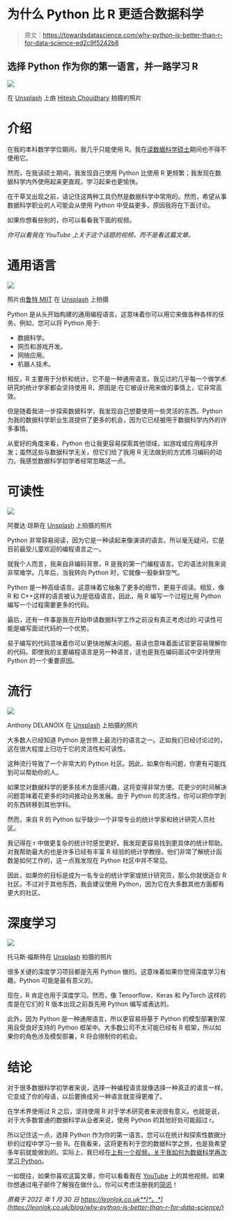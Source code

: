 # 为什么 Python 比 R 更适合数据科学

> 原文：<https://towardsdatascience.com/why-python-is-better-than-r-for-data-science-ed2c9f5242b8>

## 选择 Python 作为你的第一语言，并一路学习 R

![](img/3f0c8ff85be07ded10a93b8f0fddfafd.png)

在 [Unsplash](https://unsplash.com?utm_source=medium&utm_medium=referral) 上由 [Hitesh Choudhary](https://unsplash.com/@hiteshchoudhary?utm_source=medium&utm_medium=referral) 拍摄的照片

# 介绍

在我的本科数学学位期间，我几乎只能使用 R。我在[读数据科学硕士](https://youtu.be/Y50_cxH6n1s)期间也不得不使用它。

然而，在我读硕士期间，我发现自己使用 Python 比使用 R 更频繁；我发现在数据科学内外使用起来更直观，学习起来也更愉快。

在干草叉出现之前，请记住这两种工具仍然是数据科学中常用的。然而，希望从事数据科学职业的人可能会从使用 Python 中受益更多，原因我将在下面讨论。

如果你想看些别的，你可以看看我下面的视频。

*你可以看我在 YouTube 上关于这个话题的视频，而不是看这篇文章。*

# 通用语言

![](img/304244cc73c1d40d27fc9d47975373f5.png)

照片由[鲁特 MIIT](https://unsplash.com/@rutmiit?utm_source=medium&utm_medium=referral) 在 [Unsplash](https://unsplash.com?utm_source=medium&utm_medium=referral) 上拍摄

Python 是从头开始构建的通用编程语言。这意味着你可以用它来做各种各样的任务。例如，您可以将 Python 用于:

*   数据科学。
*   网页和游戏开发。
*   网络应用。
*   机器人技术。

相反，R 主要用于分析和统计。它不是一种通用语言。我见过的几乎每一个做学术研究的统计学家都会坚持使用 R，原因是:在它被设计用来做的事情上，它非常高效。

但是随着我进一步探索数据科学，我发现自己想要使用一些灵活的东西。Python 为我的数据科学职业生涯提供了更多的机会，因为它已经被用于数据科学内外的许多事情。

从爱好的角度来看，Python 也让我更容易探索其他领域，如游戏或应用程序开发；虽然这些与数据科学无关，但它们给了我用 R 无法做到的方式练习编码的动力。我感觉数据科学初学者经常忽略这一点。

# 可读性

![](img/ff27faa1c8e89afe0ff6c70b450de300.png)

阿曼达·琼斯在 [Unsplash](https://unsplash.com?utm_source=medium&utm_medium=referral) 上拍摄的照片

Python 非常容易阅读，因为它是一种读起来像演讲的语言。所以毫无疑问，它是目前最受儿童欢迎的编程语言之一。

就我个人而言，我来自非编码背景，R 是我的第一门编程语言。它的语法对我来说非常难学。几年后，当我转向 Python 时，它就像一股新鲜空气。

Python 是一种高级语言。这意味着它抽象了更多的细节，更易于阅读。相反，像 R 和 C++这样的语言被认为是低级语言。因此，用 R 编写一个过程比用 Python 编写一个过程需要更多的代码。

最后，还有一件事是我在开始申请数据科学工作之前没有真正考虑过的:可读性可能是编写面试代码的一个优势。

易于编写的代码意味着你可以更快地解决问题。易读也意味着面试官更容易理解你的代码。即使我的主要编程语言是另一种语言，这也是我在编码面试中坚持使用 Python 的一个重要原因。

# 流行

![](img/4a7c3a1f907df20f0d82188f3de31e41.png)

Anthony DELANOIX 在 [Unsplash](https://unsplash.com?utm_source=medium&utm_medium=referral) 上拍摄的照片

大多数人已经知道 Python 是世界上最流行的语言之一。正如我们已经讨论过的，这在很大程度上归功于它的灵活性和可读性。

这种流行导致了一个非常大的 Python 社区。因此，如果你有问题，你更有可能找到可以帮助你的人。

如果您对数据科学的更多技术方面感兴趣，这将变得非常方便。花更少的时间解决问题意味着花更多的时间推动业务发展。由于 Python 的灵活性，你可以把你学到的东西转移到其他学科。

然而，来自 R 的 Python 似乎缺少一个非常专业的统计学家和统计研究人员社区。

我记得在 r 中做更复杂的统计时感觉更好。我发现更容易找到更具体的统计帮助。对我帮助最大的也是许多已经有丰富 R 经验的统计学教授。他们非常了解统计函数是如何工作的，这一点我发现在 Python 社区中并不常见。

因此，如果你的目标是成为一名专业的统计学家或统计研究员，那么你就很适合 R 社区。不过对于其他东西，我会建议使用 Python，因为它在大多数其他方面都有更大的社区。

# 深度学习

![](img/2b09614c76e863aa52da622d35c857d6.png)

托马斯·福斯特在 [Unsplash](https://unsplash.com?utm_source=medium&utm_medium=referral) 拍摄的照片

很多关键的深度学习项目都是先用 Python 做的。这意味着如果你觉得深度学习有趣，Python 可能是最有意义的。

现在，R 肯定也用于深度学习。然而，像 Tensorflow、Keras 和 PyTorch 这样的库是在它们的 R 版本出现之前首先用 Python 编写或表达的。

此外，因为 Python 是一种通用语言，所以更容易将基于 Python 的模型部署到常用且受良好支持的 Python 框架中。大多数公司不太可能已经有 R 框架，所以如果你的角色涉及模型部署，R 将会限制你的机会。

# 结论

对于很多数据科学初学者来说，选择一种编程语言就像选择一种真正的语言一样。它变成了你的母语，以后要换成另一种语言就变得更难了。

在学术界使用过 R 之后，坚持使用 R 对于学术研究者来说很有意义。也就是说，对于大多数普通的数据科学从业者来说，使用 Python 的其他好处可能超过 r。

所以记住这一点，选择 Python 作为你的第一语言。您可以在统计和探索性数据分析的过程中学习一些 R。在我看来，这将更有利于您的数据科学之旅，也是我希望多年前就能做到的。实际上，我已经在[上有一个视频，关于我如何为数据科学再次学习 Python](https://youtu.be/tuDcjL7xPX0)。

一如既往，如果你喜欢这篇文章，你可以看看我在 [YouTube](https://www.youtube.com/c/LeonLokk) 上的其他视频。如果你想通过电子邮件了解我在做什么，你可以考虑注册我的[简讯](https://leonlok.co.uk/newsletter/)！

*原载于 2022 年 1 月 30 日 https://leonlok.co.uk**[*。*](https://leonlok.co.uk/blog/why-python-is-better-than-r-for-data-science/)*